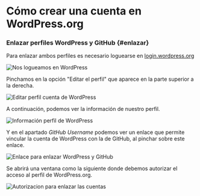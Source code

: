# Cómo crear una cuenta en WordPress.org








### Enlazar perfiles WordPress y GitHub {#enlazar}

Para enlazar ambos perfiles es necesario loguearse en [login.wordpress.org](https://login.wordpress.org/?locale=es_ES)

![Nos logueamos en WordPress](https://raw.githubusercontent.com/WPES/spain-handbook/master/manuales/github/assets/2.Login.png)

Pinchamos en la opción "Editar el perfil" que aparece en la parte superior a la derecha.

![Editar perfil cuenta de WordPress](https://raw.githubusercontent.com/WPES/spain-handbook/master/manuales/github/assets/3.EditarPerfil.png)

A continuación, podemos ver la información de nuestro perfil.

![Información perfil de WordPress](https://raw.githubusercontent.com/WPES/spain-handbook/master/manuales/github/assets/4.Perfil.png)

Y en el apartado *GitHub Username* podemos ver un enlace que permite vincular la cuenta de WordPress con la de GitHub, al pinchar sobre este enlace.

![Enlace para enlazar WordPress y GitHub](https://raw.githubusercontent.com/WPES/spain-handbook/master/manuales/github/assets/5.GitHubUsername.png)

Se abrirá una ventana como la siguiente donde debemos autorizar el acceso al perfil de WordPress.org.

![Autorizacion para enlazar las cuentas](https://raw.githubusercontent.com/WPES/spain-handbook/master/manuales/github/assets/6.Autorizacion.png)
